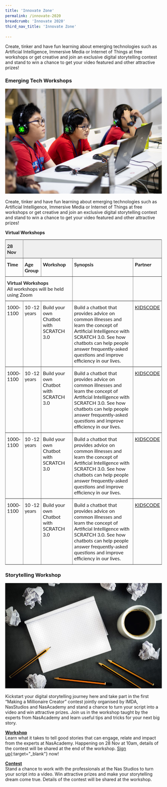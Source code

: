 ```yaml
---
title: 'Innovate Zone'
permalink: /innovate-2020
breadcrumb: 'Innovate 2020'
third_nav_title: 'Innovate Zone'

---
```


Create, tinker and have fun learning about emerging technologies such as Artificial Intelligence, Immersive Media or Internet of Things at free workshops or get creative and join an exclusive digital storytelling contest and stand to win a chance to get your video featured and other attractive prizes! 


### **Emerging Tech Workshops**

![1](/images/innovate/Workshop.jpg)

Create, tinker and have fun learning about emerging technologies such as Artificial Intelligence, Immersive Media or Internet of Things at free workshops or get creative and join an exclusive digital storytelling contest and stand to win a chance to get your video featured and other attractive prizes! 

<b>Virtual Workshops</b>

<style type="text/css">
.tg  {border-collapse:collapse;border-spacing:0;}
.tg td{font-family:Lato;font-size:16px;padding:10px 5px;border-style:solid;border-width:1px;overflow:hidden;word-break:normal;border-color:black;}
.tg th{font-family:Lato;font-size:16px;font-weight:normal;padding:10px 5px;border-style:solid;border-width:1px;overflow:hidden;word-break:normal;border-color:black;}
.tg .tg-0pky{border-color:inherit;text-align:left;vertical-align:top}
.tg .tg-y698{background-color:#efefef;border-color:inherit;text-align:left;vertical-align:top}
</style>
<table class="tg">
  <tr>
    <th class="tg-y698" colspan="1"><b>28 Nov</b></th><th class="tg-y698" colspan="4"> </th>
  </tr>
  <tr>
    <td class="tg-0pky"><b>Time</b></td>
    <td class="tg-0pky"><b>Age Group</b></td>
    <td class="tg-0pky"><b>Workshop</b></td>
    <td class="tg-0pky"><b>Synopsis</b></td>
    <td class="tg-0pky"><b>Partner</b></td>
  </tr>
   <tr>
     <td class="tg-0pky" colspan="3"> <b>Virtual Workshops</b> <br> All workshops will be held using Zoom</td>
     <td class="tg-0pky" colspan="1"> </td>
    <td class="tg-0pky" colspan="1"> </td>
  </tr>
  <tr>
    <td class="tg-0pky">1000-1100</td>
    <td class="tg-0pky">10 -12 years</td>
    <td class="tg-0pky">Build your own Chatbot with SCRATCH 3.0</td>
    <td class="tg-0pky">Build a chatbot that provides advice on common illnesses and learn the concept of Artificial Intelligence with SCRATCH 3.0. See how chatbots can help people answer frequently-asked questions and improve efficiency in our lives.</td>
    <td class="tg-0pky"><a href="http://www.kidscode.sg/" target="_blank">KIDSCODE</a></td>
  </tr>
  <tr>
    <td class="tg-0pky">1000-1100</td>
    <td class="tg-0pky">10 -12 years</td>
    <td class="tg-0pky">Build your own Chatbot with SCRATCH 3.0</td>
    <td class="tg-0pky">Build a chatbot that provides advice on common illnesses and learn the concept of Artificial Intelligence with SCRATCH 3.0. See how chatbots can help people answer frequently-asked questions and improve efficiency in our lives.</td>
    <td class="tg-0pky"><a href="http://www.kidscode.sg/" target="_blank">KIDSCODE</a></td>
  </tr>
    <tr>
    <td class="tg-0pky">1000-1100</td>
    <td class="tg-0pky">10 -12 years</td>
    <td class="tg-0pky">Build your own Chatbot with SCRATCH 3.0</td>
    <td class="tg-0pky">Build a chatbot that provides advice on common illnesses and learn the concept of Artificial Intelligence with SCRATCH 3.0. See how chatbots can help people answer frequently-asked questions and improve efficiency in our lives.</td>
    <td class="tg-0pky"><a href="http://www.kidscode.sg/" target="_blank">KIDSCODE</a></td>
  </tr>
    <tr>
    <td class="tg-0pky">1000-1100</td>
    <td class="tg-0pky">10 -12 years</td>
    <td class="tg-0pky">Build your own Chatbot with SCRATCH 3.0</td>
    <td class="tg-0pky">Build a chatbot that provides advice on common illnesses and learn the concept of Artificial Intelligence with SCRATCH 3.0. See how chatbots can help people answer frequently-asked questions and improve efficiency in our lives.</td>
    <td class="tg-0pky"><a href="http://www.kidscode.sg/" target="_blank">KIDSCODE</a></td>
  </tr>
</table>

### **Storytelling Workshop**

![2](/images/innovate/Storytelling.jpg)

Kickstart your digital storytelling journey here and take part in the first “Making a Millionaire Creator”  contest jointly organised by IMDA, NasStudios and NasAcademy and stand a chance to turn your script into a video and win attractive prizes. Join us in the workshop taught by the experts from NasAcademy and learn useful tips and tricks for your next big story.

<u><b>Workshop</b></u><br>
Learn what it takes to tell good stories that can engage, relate and impact from the experts at NasAcademy. Happening on 28 Nov at 10am, details of the contest will be shared at the end of the workshop. [Sign up](https://www.google.com){:target="_blank"} now!

<u><b>Contest</b></u><br>
Stand a chance to work with the professionals at the Nas Studios to turn your script into a video. Win attractive prizes and make your storytelling dream come true. Details of the contest will be shared at the workshop.

